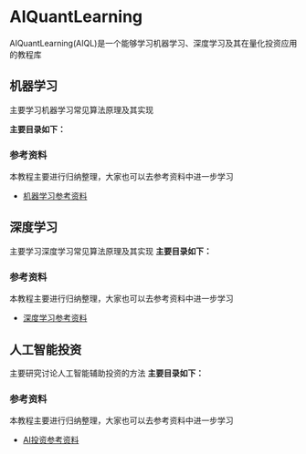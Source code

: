 # AIQuantLearning

AIQuantLearning(AIQL)是一个能够学习机器学习、深度学习及其在量化投资应用的教程库




## 机器学习
主要学习机器学习常见算法原理及其实现

**主要目录如下：**

### 参考资料
本教程主要进行归纳整理，大家也可以去参考资料中进一步学习
* [机器学习参考资料](/ref/机器学习参考资料.md)


## 深度学习
主要学习深度学习常见算法原理及其实现
**主要目录如下：**

### 参考资料
本教程主要进行归纳整理，大家也可以去参考资料中进一步学习
* [深度学习参考资料](/ref/深度学习参考资料.md)

## 人工智能投资
主要研究讨论人工智能辅助投资的方法
**主要目录如下：**

### 参考资料
本教程主要进行归纳整理，大家也可以去参考资料中进一步学习
* [AI投资参考资料](/ref/AI投资参考资料.md)
